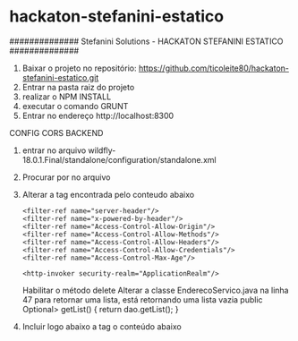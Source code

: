 # hackaton-stefanini-estatico

############## Stefanini Solutions - HACKATON STEFANINI ESTATICO ##############

1. Baixar o projeto no repositório: https://github.com/ticoleite80/hackaton-stefanini-estatico.git
2. Entrar na pasta raiz do projeto
3. realizar o NPM INSTALL
4. executar o comando GRUNT
5. Entrar no endereço http://localhost:8300

CONFIG CORS BACKEND

1.  entrar no arquivo wildfly-18.0.1.Final/standalone/configuration/standalone.xml
2.  Procurar por <host name="default-host" alias="localhost"> no arquivo
3.  Alterar a tag encontrada pelo conteudo abaixo
    <host name="default-host" alias="localhost">
    <location name="/" handler="welcome-content"/>

        <filter-ref name="server-header"/>
        <filter-ref name="x-powered-by-header"/>
        <filter-ref name="Access-Control-Allow-Origin"/>
        <filter-ref name="Access-Control-Allow-Methods"/>
        <filter-ref name="Access-Control-Allow-Headers"/>
        <filter-ref name="Access-Control-Allow-Credentials"/>
        <filter-ref name="Access-Control-Max-Age"/>

        <http-invoker security-realm="ApplicationRealm"/>

    </host>
    	Habilitar o método delete
    	Alterar a classe EnderecoServico.java na linha 47 para retornar uma lista, está retornando uma lista vazia 
    	public Optional<List<Endereco>> getList() {
    		return dao.getList();
    	}

4.  Incluir logo abaixo a tag </handlers> o conteúdo abaixo
    <filters>
    <response-header name="server-header" header-name="Server" header-value="WildFly/18"/>
    <response-header name="x-powered-by-header" header-name="X-Powered-By" header-value="Undertow/1"/>
    <response-header name="Access-Control-Allow-Origin" header-name="Access-Control-Allow-Origin" header-value="*"/>
    <response-header name="Access-Control-Allow-Methods" header-name="Access-Control-Allow-Methods" header-value="GET, POST, OPTIONS, PUT, DELETE"/>
    <response-header name="Access-Control-Allow-Headers" header-name="Access-Control-Allow-Headers" header-value="accept, authorization, content-type, x-requested-with"/>
    <response-header name="Access-Control-Allow-Credentials" header-name="Access-Control-Allow-Credentials" header-value="true"/>
    <response-header name="Access-Control-Max-Age" header-name="Access-Control-Max-Age" header-value="1"/>
    </filters>
